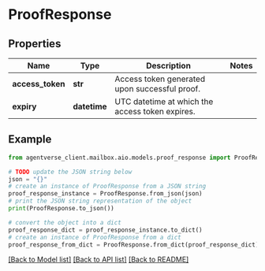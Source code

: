 # ProofResponse


## Properties

Name | Type | Description | Notes
------------ | ------------- | ------------- | -------------
**access_token** | **str** | Access token generated upon successful proof. | 
**expiry** | **datetime** | UTC datetime at which the access token expires. | 

## Example

```python
from agentverse_client.mailbox.aio.models.proof_response import ProofResponse

# TODO update the JSON string below
json = "{}"
# create an instance of ProofResponse from a JSON string
proof_response_instance = ProofResponse.from_json(json)
# print the JSON string representation of the object
print(ProofResponse.to_json())

# convert the object into a dict
proof_response_dict = proof_response_instance.to_dict()
# create an instance of ProofResponse from a dict
proof_response_from_dict = ProofResponse.from_dict(proof_response_dict)
```
[[Back to Model list]](../README.md#documentation-for-models) [[Back to API list]](../README.md#documentation-for-api-endpoints) [[Back to README]](../README.md)


